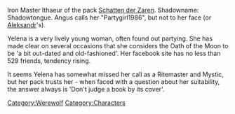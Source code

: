 Iron Master Ithaeur of the pack [Schatten der
Zaren](Schatten_der_Zaren "wikilink"). Shadowname: Shadowtongue. Angus
calls her "Partygirl1986", but not to her face (or
[Aleksandr](Aleksandr "wikilink")'s).

Yelena is a very lively young woman, often found out partying. She has
made clear on several occasions that she considers the Oath of the Moon
to be 'a bit out-dated and old-fashioned'. Her facebook site has no less
than 529 friends, tendency rising.

It seems Yelena has somewhat missed her call as a Ritemaster and Mystic,
but her pack trusts her - when faced with a question about her
suitability, the answer always is 'Don't judge a book by its cover'.

[Category:Werewolf](Category:Werewolf "wikilink")
[Category:Characters](Category:Characters "wikilink")